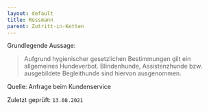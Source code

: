 ```yaml
---
layout: default
title: Rossmann
parent: Zutritt-in-Ketten
---
```


Grundlegende Aussage: 

> Aufgrund hygienischer gesetzlichen Bestimmungen gilt ein allgemeines Hundeverbot.
> Blindenhunde, Assistenzhunde bzw. ausgebildete Begleithunde sind hiervon ausgenommen.

Quelle:
Anfrage beim Kundenservice

Zuletzt geprüft: `13.08.2021`